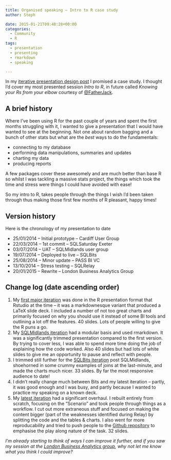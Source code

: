 ```yaml
---
title: Organised speaking – Intro to R case study
author: Steph

date: 2015-01-21T09:48:28+00:00
categories:
  - Community
  - R
tags:
  - presentation
  - presenting
  - rmarkdown
  - speaking

---
```

In my <a href="https://itsalocke.com/index.php/organised-speaking-iterative-development/" title="Organised speaking – presentation design" target="_blank">iterative presentation design post</a> I promised a case study. I thought I&#8217;d cover my most presented session _Intro to R_, in future called _Knowing your Rs from your elbow_ courtesy of <a href="http://twitter.com/fatherjack" title="Father Jack" target="_blank">@FatherJack</a>.

## A brief history

Where I&#8217;ve been using R for the past couple of years and spent the first months struggling with it, I wanted to give a presentation that I would have wanted to see at the beginning. Not one about random bagging and a bunch of other stats but what are the _best_ ways to do the fundamentals:

  * connecting to my database
  * performing data manipulations, summaries and updates
  * charting my data
  * producing reports

A few packages cover these awesomely and are much better than base R so whilst I was tackling a massive stats project, the things which took the time and stress were things I could have avoided with ease!

So my intro to R, takes people through the things I wish I&#8217;d been taken through thus making those first few months of R pleasant, happy times!
  
<!--more-->

## Version history

Here is the chronology of my presentation to date

  * 25/01/2014 &#8211; Initial prototype &#8211; Cardiff User Group
  * 22/03/2014 &#8211; 1st commit &#8211; SQLSaturday Exeter
  * 03/07/2014 &#8211; UAT &#8211; SQLMidlands user group
  * 19/07/2014 &#8211; Deployed to live &#8211; SQLBits
  * 25/08/2014 &#8211; Minor update &#8211; PASS BI VC
  * 13/10/2014 &#8211; Stress testing &#8211; SQLRelay
  * 20/01/2015 &#8211; Rewrite &#8211; London Business Analytics Group

## Change log (date ascending order)

  1. My <a href="http://rpubs.com/stephlocke/rintro" title="First available Intro to R deck" target="_blank">first major iteration</a> was done in the R presentation format that Rstudio at the time &#8211; it was a markdownesque variant that produced a LaTeX slide deck. I included a number of not too great charts and primarily focused on why you should use it instead of some BI tools and outlining a lot off the features. 40 slides. Lots of people willing to give the R puns a go.
  2. My <a href="http://rpubs.com/stephlocke/Rintro2" title="Intro to R - second iteration" target="_blank">SQLMidlands iteration</a> had a modular basis and used rmarkdown. It was a significantly trimmed presentation compared to the first version. By trying to cover less, I was able to spend more time doing the job of explaining how the code worked. Also 40 slides but had lots of white slides to give me an opportunity to pause and reflect with people.
  3. I trimmed still further for the <a href="http://rpubs.com/stephlocke/sqlbits" title="Intro to R - sqlbits edition" target="_blank">SQLBits iteration</a> post SQLMidlands, shoehorned in some crummy examples of joins at the last-minute, and made the charts much nicer. 33 slides. By far the most responsive audience to date!
  4. I didn&#8217;t really change much between Bits and my latest iteration &#8211; partly, it was good enough and I was busy, and partly because I wanted to practice my speaking on a known deck.
  5. My <a href="https://rawgit.com/stephlocke/Rintro/master/Rintro.html" title="London Business Analytics Group - Intro to R" target="_blank">latest iteration</a> had a significant overhaul. I rebuilt entirely from scratch, focusing on the &#8220;Scenario&#8221; and took people through things as a workflow. I cut out more extraneous stuff and focused on making the content bigger (part of the weaknesses identified during Relay) by splitting the code and the tables & charts. I also went for more reproducability and tried to push people to the <a href="https://github.com/stephlocke/Rintro" title="The intro to R GitHub repo" target="_blank">Github repository</a> to emphasise the play along nature of the task. 32 slides.

_I&#8217;m already starting to think of ways I can improve it further, and if you saw my session at the <a href="http://www.meetup.com/London-Business-Analytics-Group/" title="London Business Analytics Group" target="_blank">London Business Analytics group</a>, why not let me know what you think I could improve?_